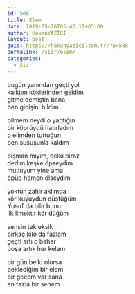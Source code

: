 ```yaml
---
id: 508
title: Elem
date: 2019-05-26T05:46:12+03:00
author: HakanYAZICI
layout: post
guid: https://hakanyazici.com.tr/?p=508
permalink: /siir/elem/
categories:
  - Şiir
---
```

bugün yanından geçti yol  
kalktım köklerinden geldim  
gitme demiştin bana  
ben gidişini bildim

bilmem neydi o yaptığın  
bir köprüydü hatırladım  
o elimden tuttuğun  
ben susuşunla kaldım

pişman mıyım, belki biraz  
dedim keşke öpseydim  
mutluyum yine ama  
öpüp hemen ölseydim

yoktun zahir aklımda  
kör kuyuydun düştüğüm  
Yusuf da bilir bunu  
ilk ilmektir kör düğüm

sensin tek eksik  
birkaç kilo da fazlam  
geçti artı o bahar  
boşa artık her kelam

bir gün belki olursa  
beklediğim bir elem  
bir gecem var sana  
en fazla bir senem